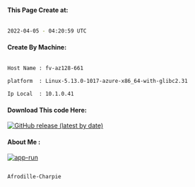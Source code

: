 
   
#### This Page Create at:

```bash

2022-04-05 - 04:20:59 UTC

```

#### Create By Machine:

```bash

Host Name : fv-az128-661

platform  : Linux-5.13.0-1017-azure-x86_64-with-glibc2.31

Ip Local  : 10.1.0.41

```
#### Download This code Here:

[![GitHub release (latest by date)](https://img.shields.io/github/v/release/Afrodille-Charpie/App-Run-1?style=for-the-badge&label=Download)](https://github.com/Afrodille-Charpie/App-Run-1/releases) 

</p> 

#### About Me :

[![app-run](https://github.com/Afrodille-Charpie/App-Run-1/actions/workflows/app-run.yml/badge.svg)](https://github.com/Afrodille-Charpie/App-Run-1/actions/workflows/app-run.yml)

```bash

Afrodille-Charpie

```

